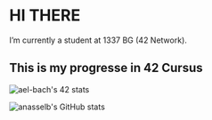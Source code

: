 # HI THERE 
I’m currently a student at 1337 BG (42 Network).
## This is my progresse in 42 Cursus
![ael-bach's 42 stats](https://badge.mediaplus.ma/greenbinary/ael-bach)

![anasselb's GitHub stats](https://github-readme-stats.vercel.app/api?username=anasselb&show_icons=true&theme=dark)

